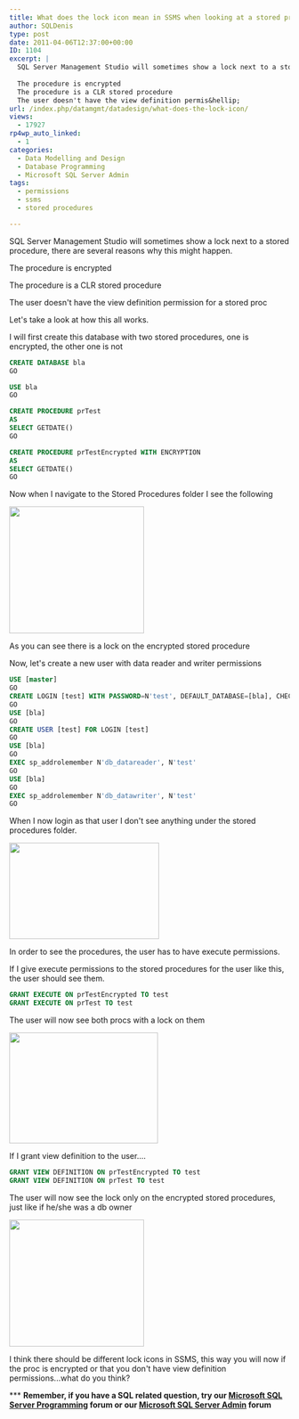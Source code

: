 ```yaml
---
title: What does the lock icon mean in SSMS when looking at a stored procedure?
author: SQLDenis
type: post
date: 2011-04-06T12:37:00+00:00
ID: 1104
excerpt: |
  SQL Server Management Studio will sometimes show a lock next to a stored procedure, there are several reasons why this might happen.
  
  The procedure is encrypted
  The procedure is a CLR stored procedure
  The user doesn't have the view definition permis&hellip;
url: /index.php/datamgmt/datadesign/what-does-the-lock-icon/
views:
  - 17927
rp4wp_auto_linked:
  - 1
categories:
  - Data Modelling and Design
  - Database Programming
  - Microsoft SQL Server Admin
tags:
  - permissions
  - ssms
  - stored procedures

---
```

SQL Server Management Studio will sometimes show a lock next to a stored procedure, there are several reasons why this might happen.

The procedure is encrypted
  
The procedure is a CLR stored procedure
  
The user doesn't have the view definition permission for a stored proc

Let's take a look at how this all works.

I will first create this database with two stored procedures, one is encrypted, the other one is not

```sql
CREATE DATABASE bla
GO

USE bla
GO

CREATE PROCEDURE prTest
AS
SELECT GETDATE()
GO

CREATE PROCEDURE prTestEncrypted WITH ENCRYPTION
AS
SELECT GETDATE()
GO
```

Now when I navigate to the Stored Procedures folder I see the following

<img alt="" src="https://lessthandot.z19.web.core.windows.net/wp-content/uploads/blogs/DataMgmt/Denis/.evocache/Permissions.PNG/fit-400x320.PNG?mtime=1302099806" width="242" height="228" />

As you can see there is a lock on the encrypted stored procedure

Now, let's create a new user with data reader and writer permissions

```sql
USE [master]
GO
CREATE LOGIN [test] WITH PASSWORD=N'test', DEFAULT_DATABASE=[bla], CHECK_EXPIRATION=OFF, CHECK_POLICY=OFF
GO
USE [bla]
GO
CREATE USER [test] FOR LOGIN [test]
GO
USE [bla]
GO
EXEC sp_addrolemember N'db_datareader', N'test'
GO
USE [bla]
GO
EXEC sp_addrolemember N'db_datawriter', N'test'
GO
```
When I now login as that user I don't see anything under the stored procedures folder.

<img alt="" src="https://lessthandot.z19.web.core.windows.net/wp-content/uploads/blogs/DataMgmt/Denis/.evocache/Permissions2.PNG/fit-400x320.PNG?mtime=1302099815" width="269" height="173" />
  
  
In order to see the procedures, the user has to have execute permissions.
  
If I give execute permissions to the stored procedures for the user like this, the user should see them.

```sql
GRANT EXECUTE ON prTestEncrypted TO test
GRANT EXECUTE ON prTest TO test
```
The user will now see both procs with a lock on them

<img alt="" src="https://lessthandot.z19.web.core.windows.net/wp-content/uploads/blogs/DataMgmt/Denis/.evocache/Permissions3.PNG/fit-400x320.PNG?mtime=1302099825" width="267" height="199" />

If I grant view definition to the user....

```sql
GRANT VIEW DEFINITION ON prTestEncrypted TO test
GRANT VIEW DEFINITION ON prTest TO test
```

The user will now see the lock only on the encrypted stored procedures, just like if he/she was a db owner

<img alt="" src="https://lessthandot.z19.web.core.windows.net/wp-content/uploads/blogs/DataMgmt/Denis/.evocache/Permissions.PNG/fit-400x320.PNG?mtime=1302099806" width="242" height="228" />

I think there should be different lock icons in SSMS, this way you will now if the proc is encrypted or that you don't have view definition permissions...what do you think?

\*** **Remember, if you have a SQL related question, try our [Microsoft SQL Server Programming][1] forum or our [Microsoft SQL Server Admin][2] forum**<ins></ins>

 [1]: http://forum.lessthandot.com/viewforum.php?f=17
 [2]: http://forum.lessthandot.com/viewforum.php?f=22